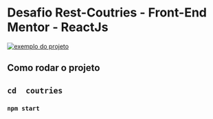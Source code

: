 # Desafio Rest-Coutries - Front-End Mentor - ReactJs

[<img src="./coutries.gif" alt="exemplo do projeto">](https://rest-coutries.netlify.app)
## Como rodar o projeto
## `cd  coutries`
### `npm start`








